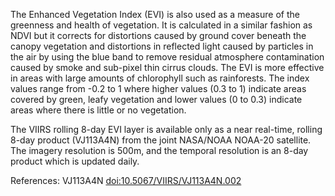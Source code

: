 The Enhanced Vegetation Index (EVI) is also used as a measure of the greenness and health of vegetation. It is calculated in a similar fashion as NDVI but it corrects for distortions caused by ground cover beneath the canopy vegetation and distortions in reflected light caused by particles in the air by using the blue band to remove residual atmosphere contamination caused by smoke and sub-pixel thin cirrus clouds. The EVI is more effective in areas with large amounts of chlorophyll such as rainforests. The index values range from -0.2 to 1 where higher values (0.3 to 1) indicate areas covered by green, leafy vegetation and lower values (0 to 0.3) indicate areas where there is little or no vegetation.

The VIIRS rolling 8-day EVI layer is available only as a near real-time, rolling 8-day product (VJ113A4N) from the joint NASA/NOAA NOAA-20 satellite. The imagery resolution is 500m, and the temporal resolution is an 8-day product which is updated daily.

References: VJ113A4N [doi:10.5067/VIIRS/VJ113A4N.002](https://doi.org/10.5067/VIIRS/VJ113A4N.002)

